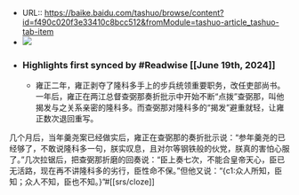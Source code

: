 - URL:: https://baike.baidu.com/tashuo/browse/content?id=f490c020f3e33410c8bcc512&fromModule=tashuo-article_tashuo-tab-item
- ![](https://readwise-assets.s3.amazonaws.com/static/images/article2.74d541386bbf.png)
- ### Highlights first synced by #Readwise [[June 19th, 2024]]
    - 雍正二年，雍正剥夺了隆科多手上的步兵统领重要职务，改任吏部尚书。一年后，雍正在两江总督查弼那奏折批示中开始不断“点拨”查弼那，叫他揭发与之关系亲密的隆科多。而查弼那对隆科多的“揭发”避重就轻，让雍正数次退回重写。

几个月后，当年羹尧案已经做实后，雍正在查弼那的奏折批示说：“参年羹尧的已经够了，不敢说隆科多一句，朕实叹息，且对尔等钢铁般的伙党，朕真的害怕心服了。”几次拉锯后，把查弼那折磨的回奏说：“臣上奏七次，不能合皇帝天心，臣已无活路，现在再不讲隆科多的劣行，臣性命不保。”但他又说：“{c1:众人所知，臣知；众人不知，臣也不知。}”#[[srs/cloze]]
